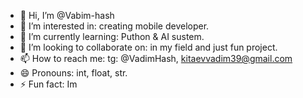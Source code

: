 - 👋 Hi, I’m @Vabim-hash
- 👀 I’m interested in: creating mobile developer.
- 🌱 I’m currently learning: Puthon & AI sustem.
- 💞️ I’m looking to collaborate on: in my field and just fun project.
- 📫 How to reach me: tg: @VadimHash, kitaevvadim39@gmail.com
- 😄 Pronouns: int, float, str.
- ⚡ Fun fact: Im 

<!---
Vabim-hash/Vabim-hash is a ✨ special ✨ repository because its `README.md` (this file) appears on your GitHub profile.
You can click the Preview link to take a look at your changes.
--->
